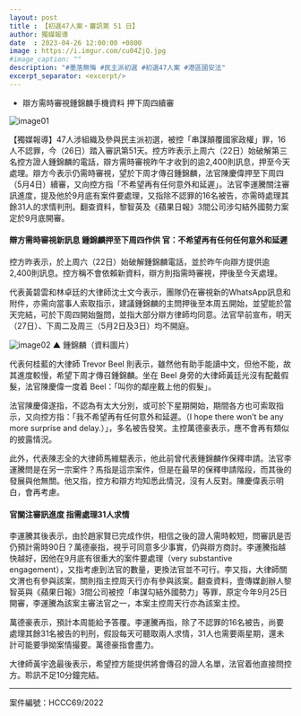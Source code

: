 ```yaml
---
layout: post
title : 【初選47人案・審訊第 51 日】
author: 獨媒報導
date  : 2023-04-26 12:00:00 +0800
image : https://i.imgur.com/cu04ZjQ.jpg
#image_caption: ""
description: "#墨落無悔 #民主派初選 #初選47人案 #港區國安法"
excerpt_separator: <excerpt/>
---
```


- 辯方需時審視鍾錦麟手機資料 押下周四續審

<excerpt/>

![image01](https://i.imgur.com/ZMnOETB.png)

【獨媒報導】47人涉組織及參與民主派初選，被控「串謀顛覆國家政權」罪，16人不認罪，今（26日）踏入審訊第51天。控方昨表示上周六（22日）始破解第三名控方證人鍾錦麟的電話，辯方需時審視昨午才收到的逾2,400則訊息，押至今天處理。辯方今表示仍需時審視，望於下周才傳召鍾錦麟，法官陳慶偉押至下周四（5月4日）續審，又向控方指「不希望再有任何意外和延遲」。法官李運騰關注審訊進度，提及他於9月底有案件要處理，又指除不認罪的16名被告，亦需時處理其餘31人的求情判刑。翻查資料，黎智英及《蘋果日報》3間公司涉勾結外國勢力案定於9月底開審。

#### 辯方需時審視新訊息 鍾錦麟押至下周四作供 官：不希望再有任何任何意外和延遲

控方昨表示，於上周六（22日）始破解鍾錦麟電話，並於昨午向辯方提供逾2,400則訊息。控方稱不會依賴新資料，辯方則指需時審視，押後至今天處理。

代表黃碧雲和林卓廷的大律師沈士文今表示，團隊仍在審視新的WhatsApp訊息和附件，亦需向當事人索取指示，建議鍾錦麟的主問押後至本周五開始，並望能於當天完結，可於下周四開始盤問，並指大部分辯方律師均同意。法官早前宣布，明天（27日）、下周二及周三（5月2日及3日）均不開庭。

![image02](https://i.imgur.com/nEjEVLt.png)
▲ 鍾錦麟（資料圖片）

代表何桂藍的大律師 Trevor Beel 則表示，雖然他有助手能讀中文，但他不能，故其進度較慢，希望下周才傳召鍾錦麟。坐在 Beel 身旁的大律師黃廷光沒有配戴假髮，法官陳慶偉一度着 Beel：「叫你的鄰座戴上他的假髮」。

法官陳慶偉遂指，不認為有太大分別，或可於下星期開始，期間各方也可索取指示，又向控方指：「我不希望再有任何意外和延遲。（I hope there won’t be any more surprise and delay.）」，多名被告發笑。主控萬德豪表示，應不會再有類似的披露情況。

此外，代表陳志全的大律師馬維騉表示，他此前曾代表鍾錦麟作保釋申請。法官李運騰問是在另一宗案件？馬指是這宗案件，但是在最早的保釋申請階段，而其後的發展與他無關。他又指，控方和辯方均知悉此情況，沒有人反對。陳慶偉表示明白，會再考慮。

#### 官關注審訊進度 指需處理31人求情

李運騰其後表示，由於趙家賢已完成作供，相信之後的證人需時較短，問審訊是否仍預計需時90日？萬德豪指，視乎可同意多少事實，仍與辯方商討。李運騰指越快越好，因他在9月底有很重大的案件要處理（very substantive engagement），又指考慮到法官的數量，更換法官並不可行。李又指，大律師關文渭也有參與該案，關則指主控周天行亦有參與該案。翻查資料，壹傳媒創辦人黎智英與《蘋果日報》3間公司被控「串謀勾結外國勢力」等罪，原定今年9月25日開審，李運騰為該案主審法官之一，本案主控周天行亦為該案主控。

萬德豪表示，預計本周能給予答覆。李運騰再指，除了不認罪的16名被告，尚要處理其餘31名被告的判刑，假設每天可聽取兩人求情，31人也需要兩星期，還未計可能要爭拗案情撮要。萬德豪指會盡力。

大律師黃宇逸最後表示，希望控方能提供將會傳召的證人名單，法官着他直接問控方。聆訊不足10分鐘完結。

---

案件編號：HCCC69/2022
